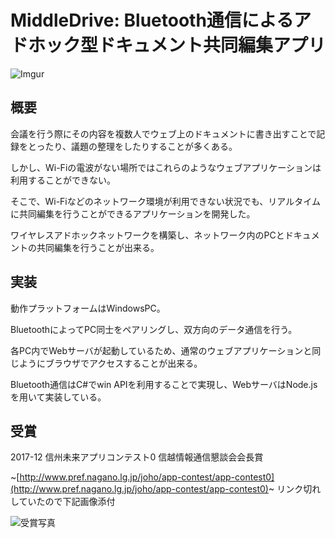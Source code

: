 # MiddleDrive: Bluetooth通信によるアドホック型ドキュメント共同編集アプリ

![Imgur](https://i.imgur.com/BRsLtMM.png)

## 概要

会議を行う際にその内容を複数人でウェブ上のドキュメントに書き出すことで記録をとったり、議題の整理をしたりすることが多くある。

しかし、Wi-Fiの電波がない場所ではこれらのようなウェブアプリケーションは利用することができない。

そこで、Wi-Fiなどのネットワーク環境が利用できない状況でも、リアルタイムに共同編集を行うことができるアプリケーションを開発した。

ワイヤレスアドホックネットワークを構築し、ネットワーク内のPCとドキュメントの共同編集を行うことが出来る。

## 実装

動作プラットフォームはWindowsPC。

BluetoothによってPC同士をペアリングし、双方向のデータ通信を行う。

各PC内でWebサーバが起動しているため、通常のウェブアプリケーションと同じようにブラウザでアクセスすることが出来る。

Bluetooth通信はC#でwin APIを利用することで実現し、WebサーバはNode.jsを用いて実装している。

## 受賞

2017-12 信州未来アプリコンテスト0 信越情報通信懇談会会長賞

~[http://www.pref.nagano.lg.jp/joho/app-contest/app-contest0](http://www.pref.nagano.lg.jp/joho/app-contest/app-contest0)~ リンク切れしていたので下記画像添付

![受賞写真](http://shisonoha.net/wp-content/uploads/2017/08/20171209_163800-640x360.jpg)

